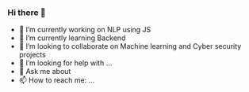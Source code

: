 ### Hi there 👋

- 🔭 I’m currently working on NLP using JS
- 🌱 I’m currently learning Backend 
- 👯 I’m looking to collaborate on Machine learning and Cyber security projects 
- 🤔 I’m looking for help with ...
- 💬 Ask me about 
- 📫 How to reach me: ...
